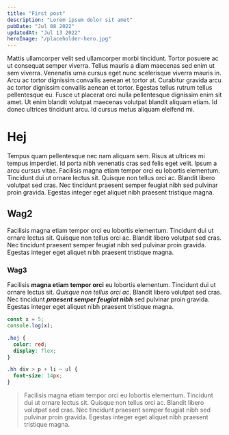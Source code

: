 ```yaml
---
title: "First post"
description: "Lorem ipsum dolor sit amet"
pubDate: "Jul 08 2022"
updatedAt: "Jul 13 2022"
heroImage: "/placeholder-hero.jpg"
---
```


Mattis ullamcorper velit sed ullamcorper morbi tincidunt. Tortor posuere ac ut consequat semper viverra. Tellus mauris a diam maecenas sed enim ut sem viverra. Venenatis urna cursus eget nunc scelerisque viverra mauris in. Arcu ac tortor dignissim convallis aenean et tortor at. Curabitur gravida arcu ac tortor dignissim convallis aenean et tortor. Egestas tellus rutrum tellus pellentesque eu. Fusce ut placerat orci nulla pellentesque dignissim enim sit amet. Ut enim blandit volutpat maecenas volutpat blandit aliquam etiam. Id donec ultrices tincidunt arcu. Id cursus metus aliquam eleifend mi.

# Hej

Tempus quam pellentesque nec nam aliquam sem. Risus at ultrices mi tempus imperdiet. Id porta nibh venenatis cras sed felis eget velit. Ipsum a arcu cursus vitae. Facilisis magna etiam tempor orci eu lobortis elementum. Tincidunt dui ut ornare lectus sit. Quisque non tellus orci ac. Blandit libero volutpat sed cras. Nec tincidunt praesent semper feugiat nibh sed pulvinar proin gravida. Egestas integer eget aliquet nibh praesent tristique magna.

## Wag2

Facilisis magna etiam tempor orci eu lobortis elementum. Tincidunt dui ut ornare lectus sit. Quisque non tellus orci ac. Blandit libero volutpat sed cras. Nec tincidunt praesent semper feugiat nibh sed pulvinar proin gravida. Egestas integer eget aliquet nibh praesent tristique magna.

### Wag3

Facilisis **magna etiam tempor orci** eu lobortis elementum. Tincidunt dui ut ornare lectus sit. _Quisque non tellus orci ac_. Blandit libero volutpat sed cras. Nec tincidunt **_praesent semper feugiat nibh_** sed pulvinar proin gravida. Egestas integer eget aliquet nibh praesent tristique magna.

```js
const x = 5;
console.log(x);
```

```css
.hej {
  color: red;
  display: flex;
}

.hh div > p + li ~ ul {
  font-size: 14px;
}
```

> Facilisis magna etiam tempor orci eu lobortis elementum. Tincidunt dui ut ornare lectus sit. Quisque non tellus orci ac. Blandit libero volutpat sed cras. Nec tincidunt praesent semper feugiat nibh sed pulvinar proin gravida. Egestas integer eget aliquet nibh praesent tristique magna.

